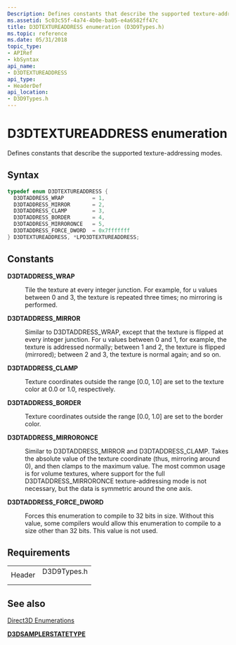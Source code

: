 ```yaml
---
Description: Defines constants that describe the supported texture-addressing modes.
ms.assetid: 5c03c55f-4a74-4b0e-ba05-e4a6582ff47c
title: D3DTEXTUREADDRESS enumeration (D3D9Types.h)
ms.topic: reference
ms.date: 05/31/2018
topic_type: 
- APIRef
- kbSyntax
api_name: 
- D3DTEXTUREADDRESS
api_type: 
- HeaderDef
api_location: 
- D3D9Types.h
---
```


# D3DTEXTUREADDRESS enumeration

Defines constants that describe the supported texture-addressing modes.

## Syntax


```C++
typedef enum D3DTEXTUREADDRESS { 
  D3DTADDRESS_WRAP         = 1,
  D3DTADDRESS_MIRROR       = 2,
  D3DTADDRESS_CLAMP        = 3,
  D3DTADDRESS_BORDER       = 4,
  D3DTADDRESS_MIRRORONCE   = 5,
  D3DTADDRESS_FORCE_DWORD  = 0x7fffffff
} D3DTEXTUREADDRESS, *LPD3DTEXTUREADDRESS;
```



## Constants

<dl> <dt>

<span id="D3DTADDRESS_WRAP"></span><span id="d3dtaddress_wrap"></span>**D3DTADDRESS\_WRAP**
</dt> <dd>

Tile the texture at every integer junction. For example, for u values between 0 and 3, the texture is repeated three times; no mirroring is performed.

</dd> <dt>

<span id="D3DTADDRESS_MIRROR"></span><span id="d3dtaddress_mirror"></span>**D3DTADDRESS\_MIRROR**
</dt> <dd>

Similar to D3DTADDRESS\_WRAP, except that the texture is flipped at every integer junction. For u values between 0 and 1, for example, the texture is addressed normally; between 1 and 2, the texture is flipped (mirrored); between 2 and 3, the texture is normal again; and so on.

</dd> <dt>

<span id="D3DTADDRESS_CLAMP"></span><span id="d3dtaddress_clamp"></span>**D3DTADDRESS\_CLAMP**
</dt> <dd>

Texture coordinates outside the range \[0.0, 1.0\] are set to the texture color at 0.0 or 1.0, respectively.

</dd> <dt>

<span id="D3DTADDRESS_BORDER"></span><span id="d3dtaddress_border"></span>**D3DTADDRESS\_BORDER**
</dt> <dd>

Texture coordinates outside the range \[0.0, 1.0\] are set to the border color.

</dd> <dt>

<span id="D3DTADDRESS_MIRRORONCE"></span><span id="d3dtaddress_mirroronce"></span>**D3DTADDRESS\_MIRRORONCE**
</dt> <dd>

Similar to D3DTADDRESS\_MIRROR and D3DTADDRESS\_CLAMP. Takes the absolute value of the texture coordinate (thus, mirroring around 0), and then clamps to the maximum value. The most common usage is for volume textures, where support for the full D3DTADDRESS\_MIRRORONCE texture-addressing mode is not necessary, but the data is symmetric around the one axis.

</dd> <dt>

<span id="D3DTADDRESS_FORCE_DWORD"></span><span id="d3dtaddress_force_dword"></span>**D3DTADDRESS\_FORCE\_DWORD**
</dt> <dd>

Forces this enumeration to compile to 32 bits in size. Without this value, some compilers would allow this enumeration to compile to a size other than 32 bits. This value is not used.

</dd> </dl>

## Requirements



|                   |                                                                                        |
|-------------------|----------------------------------------------------------------------------------------|
| Header<br/> | <dl> <dt>D3D9Types.h</dt> </dl> |



## See also

<dl> <dt>

[Direct3D Enumerations](dx9-graphics-reference-d3d-enums.md)
</dt> <dt>

[**D3DSAMPLERSTATETYPE**](https://msdn.microsoft.com/library/Bb172602(v=VS.85).aspx)
</dt> </dl>

 

 




